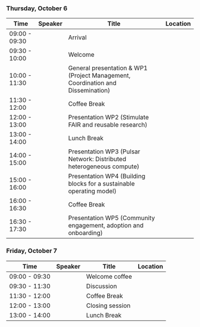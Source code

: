 ### Thursday, October 6

| Time |  Speaker  |  Title  |  Location  |
| ---- | -------- | ------ | ------- |
| 09:00 - 09:30 |    | Arrival  |   |
| 09:30 - 10:00 |   | Welcome   |
| 10:00 - 11:30 |   | General presentation & WP1 (Project Management, Coordination and Dissemination)  |   |
| 11:30 - 12:00 |   | Coffee Break   |   |
| 12:00 - 13:00 |   | Presentation WP2 (Stimulate FAIR and reusable research) |   |
| 13:00 - 14:00 |   | Lunch Break  |  |
| 14:00 - 15:00 |   | Presentation WP3 (Pulsar Network: Distributed heterogeneous compute)  |   |
| 15:00 - 16:00 |   | Presentation WP4 (Building blocks for a sustainable operating model)  |   |
| 16:00 - 16:30 |   | Coffee Break  |    |
| 16:30 - 17:30 |   | Presentation WP5 (Community engagement, adoption and onboarding) |   |

### Friday, October 7

| Time |  Speaker  |  Title  |  Location  |
| ---- | -------- | ------ | ------- |
| 09:00 - 09:30 |   | Welcome coffee  |   |
| 09:30 - 11:30 |   | Discussion   |  |
| 11:30 - 12:00 |   | Coffee Break |   |
| 12:00 - 13:00 |   | Closing session |   |
| 13:00 - 14:00 |   | Lunch Break  |   | 
